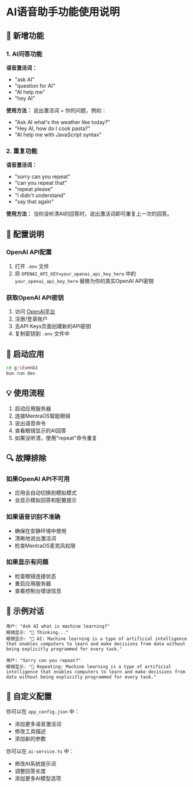 # AI语音助手功能使用说明

## 🎯 新增功能

### 1. AI问答功能
**语音激活词：**
- "ask AI"
- "question for AI" 
- "AI help me"
- "hey AI"

**使用方法：**
说出激活词 + 你的问题，例如：
- "Ask AI what's the weather like today?"
- "Hey AI, how do I cook pasta?"
- "AI help me with JavaScript syntax"

### 2. 重复功能
**语音激活词：**
- "sorry can you repeat"
- "can you repeat that"
- "repeat please"
- "I didn't understand"
- "say that again"

**使用方法：**
当你没听清AI的回答时，说出激活词即可重复上一次的回答。

## 🔧 配置说明

### OpenAI API配置
1. 打开 `.env` 文件
2. 将 `OPENAI_API_KEY=your_openai_api_key_here` 中的 `your_openai_api_key_here` 替换为你的真实OpenAI API密钥

### 获取OpenAI API密钥
1. 访问 [OpenAI平台](https://platform.openai.com/)
2. 注册/登录账户
3. 去API Keys页面创建新的API密钥
4. 复制密钥到 `.env` 文件中

## 🚀 启动应用

```bash
cd g:\EvenG1
bun run dev
```

## 💡 使用流程

1. 启动应用服务器
2. 连接MentraOS智能眼镜
3. 说出语音命令
4. 查看眼镜显示的AI回答
5. 如果没听清，使用"repeat"命令重复

## 🔍 故障排除

### 如果OpenAI API不可用
- 应用会自动切换到模拟模式
- 会显示模拟回答和配置提示

### 如果语音识别不准确
- 确保在安静环境中使用
- 清晰地说出激活词
- 检查MentraOS麦克风权限

### 如果显示有问题
- 检查眼镜连接状态
- 重启应用服务器
- 查看控制台错误信息

## 📱 示例对话

```
用户: "Ask AI what is machine learning?"
眼镜显示: "🤖 Thinking..."
眼镜显示: "🤖 AI: Machine learning is a type of artificial intelligence that enables computers to learn and make decisions from data without being explicitly programmed for every task."

用户: "Sorry can you repeat?"
眼镜显示: "🔄 Repeating: Machine learning is a type of artificial intelligence that enables computers to learn and make decisions from data without being explicitly programmed for every task."
```

## 🎨 自定义配置

你可以在 `app_config.json` 中：
- 添加更多语音激活词
- 修改工具描述
- 添加新的参数

你可以在 `ai-service.ts` 中：
- 修改AI系统提示词
- 调整回答长度
- 添加更多AI模型选项
